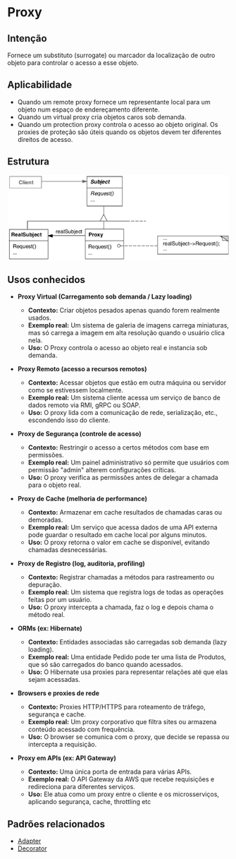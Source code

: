 # Proxy

## Intenção

Fornece um substituto (surrogate) ou marcador da localização de outro objeto para controlar o acesso a esse objeto.

## Aplicabilidade

- Quando um remote proxy fornece um representante local para um objeto num espaço de endereçamento diferente.
- Quando um virtual proxy cria objetos caros sob demanda.
- Quando um protection proxy controla o acesso ao objeto original. Os proxies de proteção são úteis quando os objetos 
devem ter diferentes direitos de acesso.

## Estrutura

![Estrutura Proxy](./resources/estrutura.png)

## Usos conhecidos


- **Proxy Virtual (Carregamento sob demanda / Lazy loading)**
  - **Contexto:** Criar objetos pesados apenas quando forem realmente usados.
  - **Exemplo real:** Um sistema de galeria de imagens carrega miniaturas, mas só carrega a imagem em alta resolução quando o usuário clica nela.
  - **Uso:** O Proxy controla o acesso ao objeto real e instancia sob demanda.

- **Proxy Remoto (acesso a recursos remotos)**
  - **Contexto:** Acessar objetos que estão em outra máquina ou servidor como se estivessem localmente.
  - **Exemplo real:** Um sistema cliente acessa um serviço de banco de dados remoto via RMI, gRPC ou SOAP.
  - **Uso:** O proxy lida com a comunicação de rede, serialização, etc., escondendo isso do cliente.

- **Proxy de Segurança (controle de acesso)**
  - **Contexto:** Restringir o acesso a certos métodos com base em permissões.
  - **Exemplo real:** Um painel administrativo só permite que usuários com permissão "admin" alterem configurações críticas.
  - **Uso:** O proxy verifica as permissões antes de delegar a chamada para o objeto real.

- **Proxy de Cache (melhoria de performance)**
  - **Contexto:** Armazenar em cache resultados de chamadas caras ou demoradas.
  - **Exemplo real:** Um serviço que acessa dados de uma API externa pode guardar o resultado em cache local por alguns minutos.
  - **Uso:** O proxy retorna o valor em cache se disponível, evitando chamadas desnecessárias.

- **Proxy de Registro (log, auditoria, profiling)**
  - **Contexto:** Registrar chamadas a métodos para rastreamento ou depuração.
  - **Exemplo real:** Um sistema que registra logs de todas as operações feitas por um usuário.
  - **Uso:** O proxy intercepta a chamada, faz o log e depois chama o método real.

- **ORMs (ex: Hibernate)**
  - **Contexto:** Entidades associadas são carregadas sob demanda (lazy loading).
  - **Exemplo real:** Uma entidade Pedido pode ter uma lista de Produtos, que só são carregados do banco quando acessados.
  - **Uso:** O Hibernate usa proxies para representar relações até que elas sejam acessadas.

- **Browsers e proxies de rede**
  - **Contexto:** Proxies HTTP/HTTPS para roteamento de tráfego, segurança e cache.
  - **Exemplo real:** Um proxy corporativo que filtra sites ou armazena conteúdo acessado com frequência.
  - **Uso:** O browser se comunica com o proxy, que decide se repassa ou intercepta a requisição.

- **Proxy em APIs (ex: API Gateway)**
  - **Contexto:** Uma única porta de entrada para várias APIs.
  - **Exemplo real:** O API Gateway da AWS que recebe requisições e redireciona para diferentes serviços.
  - **Uso:** Ele atua como um proxy entre o cliente e os microsserviços, aplicando segurança, cache, throttling etc

## Padrões relacionados

- [Adapter](../adapter)
- [Decorator](../decorator)
